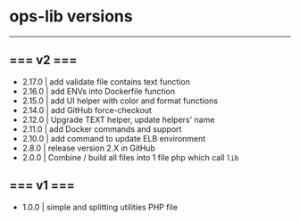 # ops-lib versions

---
## === v2 ===
- 2.17.0 | add validate file contains text function
- 2.16.0 | add ENVs into Dockerfile function
- 2.15.0 | add UI helper with color and format functions
- 2.14.0 | add GitHub force-checkout
- 2.12.0 | Upgrade TEXT helper, update helpers' name
- 2.11.0 | add Docker commands and support
- 2.10.0 | add command to update ELB environment
- 2.8.0 | release version 2.X in GitHub
- 2.0.0 | Combine / build all files into 1 file php which call ``lib``
## === v1 ===
- 1.0.0 | simple and splitting utilities PHP file
